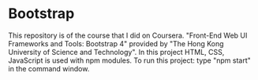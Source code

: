 # Bootstrap
This repository is of the course that I did on Coursera. "Front-End Web UI Frameworks and Tools: Bootstrap 4" provided by "The Hong Kong University of Science and Technology". In this project HTML, CSS, JavaScript is used with npm modules.  To run this project: type "npm start" in the command window.
